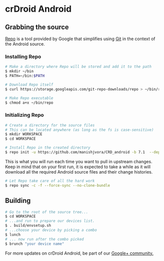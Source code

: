 # crDroid Android #

## Grabbing the source ##

[Repo](http://source.android.com/source/developing.html) is a tool provided by Google that
simplifies using [Git](http://git-scm.com/book) in the context of the Android source.

### Installing Repo ###

```bash
# Make a directory where Repo will be stored and add it to the path
$ mkdir ~/bin
$ PATH=~/bin:$PATH

# Download Repo itself
$ curl https://storage.googleapis.com/git-repo-downloads/repo > ~/bin/repo

# Make Repo executable
$ chmod a+x ~/bin/repo
```

### Initializing Repo ###

```bash
# Create a directory for the source files
# This can be located anywhere (as long as the fs is case-sensitive)
$ mkdir WORKSPACE
$ cd WORKSPACE

# Install Repo in the created directory
$ repo init -u https://github.com/manishjvora/CRD_android -b 7.1  --depth=1 --groups=all,-darwin,-x86,-mips,-exynos5
```

This is what you will run each time you want to pull in upstream changes. Keep in mind that on your
first run, it is expected to take a while as it will download all the required Android source files
and their change histories.

```bash
# Let Repo take care of all the hard work
$ repo sync -c -f --force-sync --no-clone-bundle
```

## Building ##

```bash
# Go to the root of the source tree...
$ cd WORKSPACE
# ...and run to prepare our devices list.
$ . build/envsetup.sh
# ...choose your device by picking a combo
$ lunch
# ... now run after the combo picked
$ brunch "your device name"
```

For more updates on crDroid Android, be part of our [Google+ community.](https://plus.google.com/communities/118297646046960923906)
